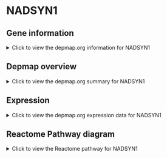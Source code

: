 <h1>NADSYN1</h1>

<h2>Gene information</h2>
<details>
  <summary>Click to view the depmap.org information for NADSYN1</summary>
  <p><a href="https://depmap.org/portal/gene/NADSYN1?tab=about" target="_BLANK">Open page in a new tab...</a></p>
  <iframe src="https://depmap.org/portal/gene/NADSYN1?tab=about" style="border:none;width:100%;height:800px"></iframe>
</details>

<h2>Depmap overview</h2>
<details>
  <summary>Click to view the depmap.org summary for NADSYN1</summary>
  <p><a href="https://depmap.org/portal/gene/NADSYN1?tab=overview" target="_BLANK">Open page in a new tab...</a></p>
  <iframe src="https://depmap.org/portal/gene/NADSYN1?tab=overview" style="border:none;width:100%;height:800px"></iframe>
</details>

<h2>Expression</h2>
<details>
  <summary>Click to view the depmap.org expression data for NADSYN1</summary>
  <p><a href="https://depmap.org/portal/gene/NADSYN1?tab=characterization" target="_BLANK">Open page in a new tab...</a></p>
  <iframe src="https://depmap.org/portal/gene/NADSYN1?tab=characterization" style="border:none;width:100%;height:800px"></iframe>
</details>



<h2>Reactome Pathway diagram</h2>
<details>
  <summary>Click to view the Reactome pathway for NADSYN1</summary>
  <p><a href="https://reactome.org/PathwayBrowser/#/R-HSA-196807" target="_BLANK">Open page in a new tab...</a></p>
  <p>Nicotinate metabolism</p>
<iframe src="https://reactome.org/PathwayBrowser/#/R-HSA-196807" style="border:none;width:100%;height:800px"></iframe>
</details>



